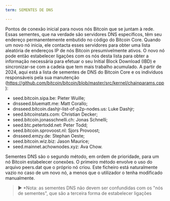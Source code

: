 ```yaml
---
term: SEMENTES DE DNS

---
```

Pontos de conexão inicial para novos nós Bitcoin que se juntam à rede. Essas sementes, que na verdade são servidores DNS específicos, têm seu endereço permanentemente embutido no código do Bitcoin Core. Quando um novo nó inicia, ele contacta esses servidores para obter uma lista aleatória de endereços IP de nós Bitcoin presumivelmente ativos. O novo nó pode então estabelecer ligações com os nós desta lista para obter a informação necessária para efetuar o seu Initial Block Download (IBD) e sincronizar-se com a cadeia que tem mais trabalho acumulado. A partir de 2024, aqui está a lista de sementes de DNS do Bitcoin Core e os indivíduos responsáveis pela sua manutenção (https://github.com/bitcoin/bitcoin/blob/master/src/kernel/chainparams.cpp):


- seed.bitcoin.sipa.be: Pieter Wuille;
- dnsseed.bluematt.me: Matt Corallo;
- dnsseed.bitcoin.dashjr-list-of-p2p-nodes.us: Luke Dashjr;
- seed.bitcoinstats.com: Christian Decker;
- seed.bitcoin.jonasschnelli.ch: Jonas Schnelli;
- seed.btc.petertodd.net: Peter Todd;
- seed.bitcoin.sprovoost.nl: Sjors Provoost;
- dnsseed.emzy.de: Stephan Oeste;
- seed.bitcoin.wiz.biz: Jason Maurice;
- seed.mainnet.achownodes.xyz: Ava Chow.

Sementes DNS são o segundo método, em ordem de prioridade, para um nó Bitcoin estabelecer conexões. O primeiro método envolve o uso do arquivo peers.dat que o próprio nó criou. Este ficheiro está naturalmente vazio no caso de um novo nó, a menos que o utilizador o tenha modificado manualmente.

> ► *Nota: as sementes DNS não devem ser confundidas com os "nós de sementes", que são a terceira forma de estabelecer ligações
